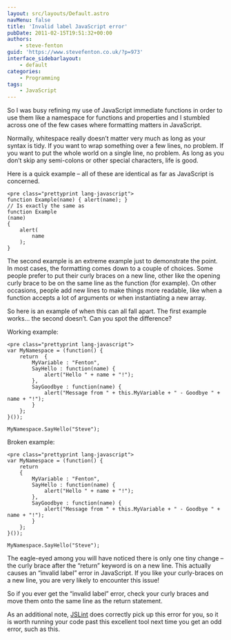 ```yaml
---
layout: src/layouts/Default.astro
navMenu: false
title: 'Invalid label JavaScript error'
pubDate: 2011-02-15T19:51:32+00:00
authors:
    - steve-fenton
guid: 'https://www.stevefenton.co.uk/?p=973'
interface_sidebarlayout:
    - default
categories:
    - Programming
tags:
    - JavaScript
---
```


So I was busy refining my use of JavaScript immediate functions in order to use them like a namespace for functions and properties and I stumbled across one of the few cases where formatting matters in JavaScript.

Normally, whitespace really doesn’t matter very much as long as your syntax is tidy. If you want to wrap something over a few lines, no problem. If you want to put the whole world on a single line, no problem. As long as you don’t skip any semi-colons or other special characters, life is good.

Here is a quick example – all of these are identical as far as JavaScript is concerned.

```
<pre class="prettyprint lang-javascript">
function Example(name) { alert(name); }
// Is exactly the same as
function Example
(name)
{
    alert(
        name
    );
}
```
The second example is an extreme example just to demonstrate the point. In most cases, the formatting comes down to a couple of choices. Some people prefer to put their curly braces on a new line, other like the opening curly brace to be on the same line as the function (for example). On other occasions, people add new lines to make things more readable, like when a function accepts a lot of arguments or when instantiating a new array.

So here is an example of when this can all fall apart. The first example works… the second doesn’t. Can you spot the difference?

Working example:

```
<pre class="prettyprint lang-javascript">
var MyNamespace = (function() {
    return  {
        MyVariable : "Fenton",
        SayHello : function(name) {
            alert("Hello " + name + "!");
        },
        SayGoodbye : function(name) {
            alert("Message from " + this.MyVariable + " - Goodbye " + name + "!");
        }
    };
}());

MyNamespace.SayHello("Steve");
```
Broken example:

```
<pre class="prettyprint lang-javascript">
var MyNamespace = (function() {
    return  
    {
        MyVariable : "Fenton",
        SayHello : function(name) {
            alert("Hello " + name + "!");
        },
        SayGoodbye : function(name) {
            alert("Message from " + this.MyVariable + " - Goodbye " + name + "!");
        }
    };
}());

MyNamespace.SayHello("Steve");
```
The eagle-eyed among you will have noticed there is only one tiny change – the curly brace after the “return” keyword is on a new line. This actually causes an “invalid label” error in JavaScript. If you like your curly-braces on a new line, you are very likely to encounter this issue!

So if you ever get the “invalid label” error, check your curly braces and move them onto the same line as the return statement.

As an additional note, [JSLint](http://www.jslint.com/) does correctly pick up this error for you, so it is worth running your code past this excellent tool next time you get an odd error, such as this.